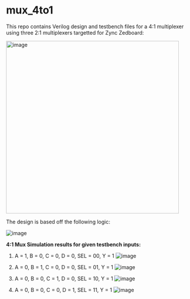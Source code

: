 # mux_4to1
This repo contains Verilog design and testbench files for a 4:1 multiplexer using three 2:1 multiplexers targetted for Zync Zedboard:

<img width="471" alt="image" src="https://github.com/user-attachments/assets/75dbdf30-fbdd-45c3-8dfe-8f9a249b5308">

The design is based off the following logic:

![image](https://github.com/user-attachments/assets/ff404d08-ac03-40a1-adc9-4abb5eae9669)

**4:1 Mux Simulation results for given testbench inputs:**

1.	A = 1, B = 0, C = 0, D = 0, SEL = 00, Y = 1
   ![image](https://github.com/user-attachments/assets/ccf89555-4a9b-42d5-ae54-3559362acbd0)

2.	A = 0, B = 1, C = 0, D = 0, SEL = 01, Y = 1
   ![image](https://github.com/user-attachments/assets/e072d763-bf36-49c7-8ab0-b90ffec5fcb2)

3.	A = 0, B = 0, C = 1, D = 0, SEL = 10, Y = 1
   ![image](https://github.com/user-attachments/assets/667527f2-5b04-49ec-9303-981a92f7a6dd)

4.	A = 0, B = 0, C = 0, D = 1, SEL = 11, Y = 1
   ![image](https://github.com/user-attachments/assets/4a95c293-3829-4ab1-8b38-9a5424bca801)
